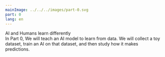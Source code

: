 ```yaml
---
mainImage: ../../../images/part-0.svg
part: 0
lang: en
---
```


<div class="intro">

AI and Humans learn differently <br> 
In Part 0, We will teach an AI model to learn from data. We will collect a toy dataset, train an AI on that dataset, and then study how it makes predictions.

</div>
